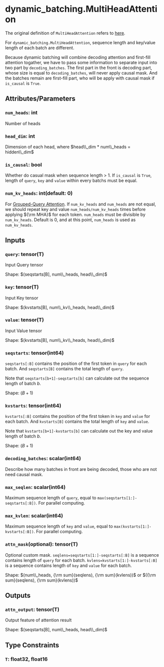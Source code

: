 # dynamic_batching.MultiHeadAttention

The original definition of `MultiHeadAttention` refers to [here](../MultiHeadAttention.md).

For `dynamic_batching.MultiHeadAttention`, sequence length and key/value length of each batch are different.

Because dynamic batching will combine decoding attention and first-fill attention togather, we have to pass some information to separate input into two part by `decoding_batches`.
The first part in the front is decoding part, whose size is equal to `decoding_batches`, will never apply causal mask. And the batches remain are first-fill part, who will be apply with causal mask if `is_causal` is `True`.

## Attributes/Parameters

### `num_heads`: int

Number of heads

### `head_dim`: int

Dimension of each head, where $head\\_dim * num\\_heads = hidden\\_dim$

### `is_causal`: bool

Whether do casual mask when sequence length > 1. If `is_causal` is `True`, length of `query`, `key` and `value` within every batchs must be equal.

### `num_kv_heads`: int(default: 0)

For [Grouped-Query Attention](https://arxiv.org/pdf/2305.13245.pdf). If `num_kv_heads` and `num_heads` are not equal, we should repeat key and value `num_heads/num_kv_heads` times before applying ${\rm MHA}$ for each token. `num_heads` must be divisible by `num_kv_heads`. Default is 0, and at this point, `num_heads` is used as `num_kv_heads`.

## Inputs

### `query`: tensor(T)

Input Query tensor

Shape: $(seqstarts[B], num\\_heads, head\\_dim)$
### `key`: tensor(T)

Input Key tensor

Shape: $(kvstarts[B], num\\_kv\\_heads, head\\_dim)$

### `value`: tensor(T)

Input Value tensor

Shape: $(kvstarts[B], num\\_kv\\_heads, head\\_dim)$

### `seqstarts`: tensor(int64)

`seqstarts[:B]` contains the position of the first token in `query` for each batch. And `seqstarts[B]` contains the total length of `query`.

Note that `seqstarts[b+1]-seqstarts[b]` can calculate out the sequence length of batch $b$.

Shape: $(B+1)$

### `kvstarts`: tensor(int64)

`kvstarts[:B]` contains the position of the first token in `key` and `value` for each batch. And `kvstarts[B]` contains the total length of `key` and `value`.

Note that `kvstarts[b+1]-kvstarts[b]` can calculate out the key and value length of batch $b$.

Shape: $(B+1)$

### `decoding_batches`: scalar(int64)

Describe how many batches in front are being decoded, those who are not need causal mask.

### `max_seqlen`: scalar(int64)

Maximum sequence length of `query`, equal to `max(seqstarts[1:]-seqstarts[:B])`. For parallel computing.

### `max_kvlen`: scalar(int64)

Maximum sequence length of `key` and `value`, equal to `max(kvstarts[1:]-kvstarts[:B])`. For parallel computing.

### `attn_mask`(optional): tensor(T)

Optional custom mask.
`seqlens=seqstarts[1:]-seqstarts[:B]` is a sequence contains length of `query` for each batch.
`kvlens=kvstarts[1:]-kvstarts[:B]` is a sequence contains length of `key` and `value` for each batch.

Shape: $(num\\_heads, {\rm sum}(seqlens), {\rm sum}(kvlens))$ or $({\rm sum}(seqlens), {\rm sum}(kvlens))$

## Outputs

### `attn_output`: tensor(T)

Output feature of attention result

Shape: $(seqstarts[B], num\\_heads, head\\_dim)$

## Type Constraints

### `T`: float32, float16
